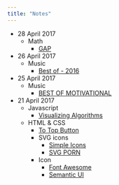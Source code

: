 ```yaml
---
title: "Notes"
---
```

* 28 April 2017
	* Math
		* [GAP][8]
* 26 April 2017
	* Music
		* [Best of - 2016][7]
* 25 April 2017
	* Music
		* [BEST OF MOTIVATIONAL][6]
* 21 April 2017
	* Javascript
		* [Visualizing Algorithms][1]
	* HTML & CSS
		* [To Top Button][0]
		* SVG icons
			* [Simple Icons][2]
			* [SVG PORN][3]
		* Icon
			* [Font Awesome][4]
			* [Semantic UI][5]

[0]: https://www.w3schools.com/howto/howto_js_scroll_to_top.asp
[1]: https://bost.ocks.org/mike/algorithms/
[2]: https://simpleicons.org/
[3]: https://svgporn.com/
[4]: http://fontawesome.io/
[5]: https://semantic-ui.com/
[6]: http://www.killertracks.com/#!/themed-playlists.aspx?playlistId=2548
[7]: http://www.killertracks.com/#!/themed-playlists.aspx?playlistId=2979
[8]: https://www.gap-system.org/Doc/Examples/rubik.html